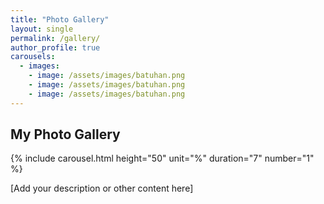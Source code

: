 ```yaml
---
title: "Photo Gallery"
layout: single
permalink: /gallery/
author_profile: true
carousels:
  - images: 
    - image: /assets/images/batuhan.png
    - image: /assets/images/batuhan.png
    - image: /assets/images/batuhan.png
---
```


## My Photo Gallery

{% include carousel.html height="50" unit="%" duration="7" number="1" %}

[Add your description or other content here]

